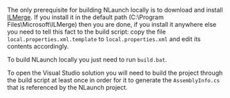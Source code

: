 The only prerequisite for building NLaunch locally is to download and install [ILMerge](http://research.microsoft.com/en-us/people/mbarnett/ilmerge.aspx).
If you install it in the default path (C:\Program Files\Microsoft\ILMerge) then you are done, if you install it anywhere else you need to tell this fact to the build script: copy the file `local.properties.xml.template` to `local.properties.xml` and edit its contents accordingly.

To build NLaunch locally you just need to run `build.bat`.

To open the Visual Studio solution you will need to build the project through the build script at least once in order for it to generate the `AssemblyInfo.cs` that is referenced by the NLaunch project.